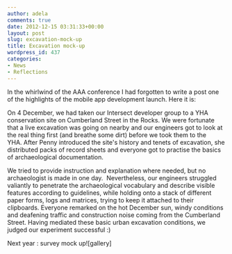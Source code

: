 ```yaml
---
author: adela
comments: true
date: 2012-12-15 03:31:33+00:00
layout: post
slug: excavation-mock-up
title: Excavation mock-up
wordpress_id: 437
categories:
- News
- Reflections
---
```


In the whirlwind of the AAA conference I had forgotten to write a post one of the highlights of the mobile app development launch. Here it is:

On 4 December, we had taken our Intersect developer group to a YHA conservation site on Cumberland Street in the Rocks. We were fortunate that a live excavation was going on nearby and our engineers got to look at the real thing first (and breathe some dirt) before we took them to the YHA. After Penny introduced the site's history and tenets of excavation, she distributed packs of record sheets and everyone got to practise the basics of archaeological documentation.

We tried to provide instruction and explanation where needed, but no archaeologist is made in one day.  Nevertheless, our engineers struggled valiantly to penetrate the archaeological vocabulary and describe visible features according to guidelines, while holding onto a stack of different paper forms, logs and matrices, trying to keep it attached to their clipboards. Everyone remarked on the hot December sun, windy conditions and deafening traffic and construction noise coming from the Cumberland Street. Having mediated these basic urban excavation conditions, we judged our experiment successful :)

Next year : survey mock up![gallery]
